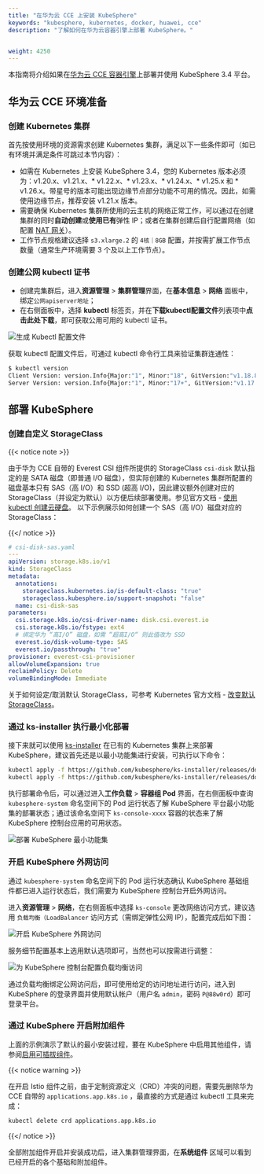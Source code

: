 ```yaml
---
title: "在华为云 CCE 上安装 KubeSphere"
keywords: "kubesphere, kubernetes, docker, huawei, cce"
description: "了解如何在华为云容器引擎上部署 KubeSphere。"


weight: 4250
---
```


本指南将介绍如果在[华为云 CCE 容器引擎](https://support.huaweicloud.com/cce/)上部署并使用 KubeSphere 3.4 平台。

## 华为云 CCE 环境准备

### 创建 Kubernetes 集群

首先按使用环境的资源需求创建 Kubernetes 集群，满足以下一些条件即可（如已有环境并满足条件可跳过本节内容）：

- 如需在 Kubernetes 上安装 KubeSphere 3.4，您的 Kubernetes 版本必须为：v1.20.x、v1.21.x、* v1.22.x、* v1.23.x、* v1.24.x、* v1.25.x 和 * v1.26.x。带星号的版本可能出现边缘节点部分功能不可用的情况。因此，如需使用边缘节点，推荐安装 v1.21.x 版本。
- 需要确保 Kubernetes 集群所使用的云主机的网络正常工作，可以通过在创建集群的同时**自动创建**或**使用已有**弹性 IP；或者在集群创建后自行配置网络（如配置 [NAT 网关](https://support.huaweicloud.com/natgateway/)）。
- 工作节点规格建议选择 `s3.xlarge.2` 的 `4核｜8GB` 配置，并按需扩展工作节点数量（通常生产环境需要 3 个及以上工作节点）。

### 创建公网 kubectl 证书

- 创建完集群后，进入**资源管理** > **集群管理**界面，在**基本信息** > **网络** 面板中，绑定`公网apiserver地址`；
- 在右侧面板中，选择 **kubectl** 标签页，并在**下载kubectl配置文件**列表项中**点击此处下载**，即可获取公用可用的 kubectl 证书。

![生成 Kubectl 配置文件](/images/docs/v3.x/huawei-cce/zh/generate-kubeconfig.png)

获取 kubectl 配置文件后，可通过 kubectl 命令行工具来验证集群连通性：

```bash
$ kubectl version
Client Version: version.Info{Major:"1", Minor:"18", GitVersion:"v1.18.8", GitCommit:"9f2892aab98fe339f3bd70e3c470144299398ace", GitTreeState:"clean", BuildDate:"2020-08-15T10:08:56Z", GoVersion:"go1.14.7", Compiler:"gc", Platform:"darwin/amd64"}
Server Version: version.Info{Major:"1", Minor:"17+", GitVersion:"v1.17.9-r0-CCE20.7.1.B003-17.36.3", GitCommit:"136c81cf3bd314fcbc5154e07cbeece860777e93", GitTreeState:"clean", BuildDate:"2020-08-08T06:01:28Z", GoVersion:"go1.13.9", Compiler:"gc", Platform:"linux/amd64"}
```

## 部署 KubeSphere

### 创建自定义 StorageClass

{{< notice note >}}

由于华为 CCE 自带的 Everest CSI 组件所提供的 StorageClass `csi-disk` 默认指定的是 SATA 磁盘（即普通 I/O 磁盘），但实际创建的 Kubernetes 集群所配置的磁盘基本只有 SAS（高 I/O）和 SSD (超高 I/O)，因此建议额外创建对应的 StorageClass（并设定为默认）以方便后续部署使用。参见官方文档 - [使用 kubectl 创建云硬盘](https://support.huaweicloud.com/usermanual-cce/cce_01_0044.html#section7)。
以下示例展示如何创建一个 SAS（高 I/O）磁盘对应的 StorageClass：

{{</ notice >}}

```yaml
# csi-disk-sas.yaml
---
apiVersion: storage.k8s.io/v1
kind: StorageClass
metadata:
  annotations:
    storageclass.kubernetes.io/is-default-class: "true"
    storageclass.kubesphere.io/support-snapshot: "false"
  name: csi-disk-sas
parameters:
  csi.storage.k8s.io/csi-driver-name: disk.csi.everest.io
  csi.storage.k8s.io/fstype: ext4
  # 绑定华为 “高I/O” 磁盘，如需 “超高I/O“ 则此值改为 SSD
  everest.io/disk-volume-type: SAS
  everest.io/passthrough: "true"
provisioner: everest-csi-provisioner
allowVolumeExpansion: true
reclaimPolicy: Delete
volumeBindingMode: Immediate
```

关于如何设定/取消默认 StorageClass，可参考 Kubernetes 官方文档 - [改变默认 StorageClass](https://kubernetes.io/zh/docs/tasks/administer-cluster/change-default-storage-class/)。

### 通过 ks-installer 执行最小化部署

接下来就可以使用 [ks-installer](https://github.com/kubesphere/ks-installer) 在已有的 Kubernetes 集群上来部署 KubeSphere，建议首先还是以最小功能集进行安装，可执行以下命令：

```bash
kubectl apply -f https://github.com/kubesphere/ks-installer/releases/download/v3.4.1/kubesphere-installer.yaml
kubectl apply -f https://github.com/kubesphere/ks-installer/releases/download/v3.4.1/cluster-configuration.yaml
```

执行部署命令后，可以通过进入**工作负载** > **容器组 Pod** 界面，在右侧面板中查询 `kubesphere-system` 命名空间下的 Pod 运行状态了解 KubeSphere 平台最小功能集的部署状态；通过该命名空间下 `ks-console-xxxx` 容器的状态来了解 KubeSphere 控制台应用的可用状态。

![部署 KubeSphere 最小功能集](/images/docs/v3.x/huawei-cce/zh/deploy-ks-minimal.png)

### 开启 KubeSphere 外网访问

通过 `kubesphere-system` 命名空间下的 Pod 运行状态确认 KubeSphere 基础组件都已进入运行状态后，我们需要为 KubeSphere 控制台开启外网访问。

进入**资源管理** > **网络**，在右侧面板中选择 `ks-console` 更改网络访问方式，建议选用 `负载均衡（LoadBalancer` 访问方式（需绑定弹性公网 IP），配置完成后如下图：

![开启 KubeSphere 外网访问](/images/docs/v3.x/huawei-cce/zh/expose-ks-console.png)

服务细节配置基本上选用默认选项即可，当然也可以按需进行调整：

![为 KubeSphere 控制台配置负载均衡访问](/images/docs/v3.x/huawei-cce/zh/edit-ks-console-svc.png)

通过负载均衡绑定公网访问后，即可使用给定的访问地址进行访问，进入到 KubeSphere 的登录界面并使用默认帐户（用户名 `admin`，密码 `P@88w0rd`）即可登录平台。

### 通过 KubeSphere 开启附加组件

上面的示例演示了默认的最小安装过程，要在 KubeSphere 中启用其他组件，请参阅[启用可插拔组件](../../../pluggable-components/)。

{{< notice warning >}}

在开启 Istio 组件之前，由于定制资源定义（CRD）冲突的问题，需要先删除华为 CCE 自带的 `applications.app.k8s.io` ，最直接的方式是通过 kubectl 工具来完成：

```bash
kubectl delete crd applications.app.k8s.io
```

{{</ notice >}}

全部附加组件开启并安装成功后，进入集群管理界面，在**系统组件** 区域可以看到已经开启的各个基础和附加组件。

